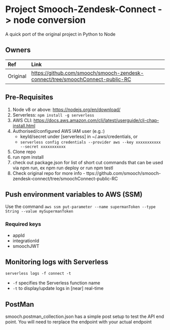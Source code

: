 # Project Smooch-Zendesk-Connect -> node conversion
A quick port of the original project in Python to Node

## Owners

| Ref      | Link                                                                          |
| :------- | :---------------------------------------------------------------------------- |
| Original | https://github.com/smooch/smooch-zendesk-connect/tree/smoochConnect-public-RC |

## Pre-Requisites
1. Node v8 or above: https://nodejs.org/en/download/
2. Serverless: `npm install -g serverless`
3. AWS CLI: https://docs.aws.amazon.com/cli/latest/userguide/cli-chap-install.html
4. Authorised/configured AWS IAM user (e.g.:)
    * keyId/secret under [serverless] in ~/.aws/credentials, or
    * `serverless config credentials --provider aws --key xxxxxxxxxxx --secret xxxxxxxxxxx`
5. Clone repo 
6. run npm install 
7. check out package.json for list of short cut commands that can be used via npm run, ex npm run deploy or run npm testl
8. Check original repo for more info - ttps://github.com/smooch/smooch-zendesk-connect/tree/smoochConnect-public-RC

## Push environment variables to AWS (SSM)
Use the command `aws ssm put-parameter --name supermanToken --type String --value mySupermanToken`
### Required keys
* appId
* integrationId
* smoochJWT

## Monitoring logs with Serverless
`serverless logs -f connect -t`
* `-f` specifies the Serverless function name
* `-t` to display/update logs in [near] real-time

## PostMan
smooch.postman_collection.json has a simple post setup to test the API end point.  You will need to rerplace the endpoint with your actual endpoint
